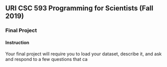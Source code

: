 ## URI CSC 593 Programming for Scientists (Fall 2019)

### Final Project

#### Instruction

Your final project will require you to load your dataset, describe it, and ask and respond to a few questions that ca
